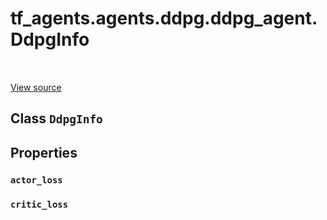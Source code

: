 <div itemscope itemtype="http://developers.google.com/ReferenceObject">
<meta itemprop="name" content="tf_agents.agents.ddpg.ddpg_agent.DdpgInfo" />
<meta itemprop="path" content="Stable" />
<meta itemprop="property" content="actor_loss"/>
<meta itemprop="property" content="critic_loss"/>
</div>

# tf_agents.agents.ddpg.ddpg_agent.DdpgInfo

<table class="tfo-notebook-buttons tfo-api" align="left">
</table>

<a target="_blank" href="https://github.com/tensorflow/agents/tree/master/tf_agents/agents/ddpg/ddpg_agent.py">View
source</a>

## Class `DdpgInfo`





<!-- Placeholder for "Used in" -->


## Properties

<h3 id="actor_loss"><code>actor_loss</code></h3>

<h3 id="critic_loss"><code>critic_loss</code></h3>

